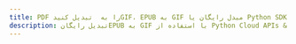 ---title: PDF را به  تبدیل کنیدGIF، EPUB به GIF مبدل رایگان یا Python SDKdescription: تبدیل رایگانEPUB به GIF با استفاده از Python Cloud APIs & SDK همچنین اسناد PDF را در Cloud ایجاد، ویرایش و رندر کنید.---